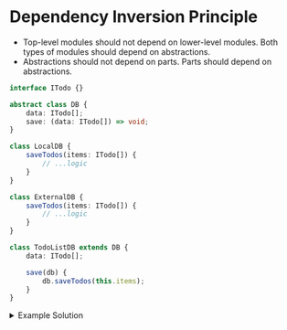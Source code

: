 # Dependency Inversion Principle
- Top-level modules should not depend on lower-level modules. Both types of modules should depend on abstractions.
- Abstractions should not depend on parts. Parts should depend on abstractions.

```ts
interface ITodo {}

abstract class DB {
	data: ITodo[];
	save: (data: ITodo[]) => void;
}

class LocalDB {
	saveTodos(items: ITodo[]) {
	    // ...logic
	}
}

class ExternalDB {
	saveTodos(items: ITodo[]) {
	    // ...logic
	}
}

class TodoListDB extends DB {
	data: ITodo[];

	save(db) {
		db.saveTodos(this.items);
	}
}
```

<details>
<summary>Example Solution</summary>

```ts
abstract class DB {
	save: <T>(data: T[]) => void;
}

class LocalDB extends DB {
	save(data) {
	    // logic
	}
}

class ExternalDB extends DB {
	save(data) {
	    // logic
	}
}

class TodoList {
	saveTodos(db: DB) {
		db.save(this.items);
	}
}
```
</details>
